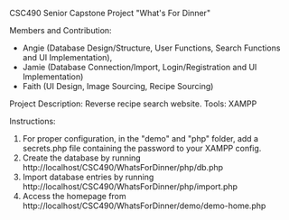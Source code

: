 CSC490 Senior Capstone Project "What's For Dinner"

Members and Contribution: 
 - Angie (Database Design/Structure, User Functions, Search Functions and UI Implementation), 
 - Jamie (Database Connection/Import, Login/Registration and UI Implementation)
 - Faith (UI Design, Image Sourcing, Recipe Sourcing)
 
Project Description: Reverse recipe search website. 
Tools: XAMPP

Instructions:
1. For proper configuration, in the "demo" and "php" folder, add a secrets.php file containing the password to your XAMPP config. 
2. Create the database by running http://localhost/CSC490/WhatsForDinner/php/db.php
3. Import database entries by running http://localhost/CSC490/WhatsForDinner/php/import.php
4. Access the homepage from http://localhost/CSC490/WhatsForDinner/demo/demo-home.php

